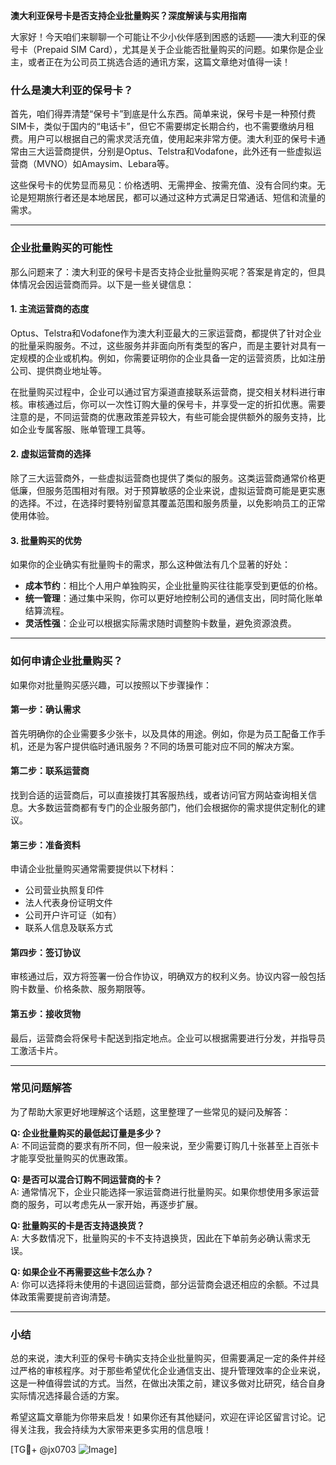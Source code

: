 **澳大利亚保号卡是否支持企业批量购买？深度解读与实用指南**

大家好！今天咱们来聊聊一个可能让不少小伙伴感到困惑的话题——澳大利亚的保号卡（Prepaid SIM Card），尤其是关于企业能否批量购买的问题。如果你是企业主，或者正在为公司员工挑选合适的通讯方案，这篇文章绝对值得一读！

### 什么是澳大利亚的保号卡？

首先，咱们得弄清楚“保号卡”到底是什么东西。简单来说，保号卡是一种预付费SIM卡，类似于国内的“电话卡”，但它不需要绑定长期合约，也不需要缴纳月租费。用户可以根据自己的需求灵活充值，使用起来非常方便。澳大利亚的保号卡通常由三大运营商提供，分别是Optus、Telstra和Vodafone，此外还有一些虚拟运营商（MVNO）如Amaysim、Lebara等。

这些保号卡的优势显而易见：价格透明、无需押金、按需充值、没有合同约束。无论是短期旅行者还是本地居民，都可以通过这种方式满足日常通话、短信和流量的需求。

---

### 企业批量购买的可能性

那么问题来了：澳大利亚的保号卡是否支持企业批量购买呢？答案是肯定的，但具体情况会因运营商而异。以下是一些关键信息：

#### 1. **主流运营商的态度**
Optus、Telstra和Vodafone作为澳大利亚最大的三家运营商，都提供了针对企业的批量采购服务。不过，这些服务并非面向所有类型的客户，而是主要针对具有一定规模的企业或机构。例如，你需要证明你的企业具备一定的运营资质，比如注册公司、提供商业地址等。

在批量购买过程中，企业可以通过官方渠道直接联系运营商，提交相关材料进行审核。审核通过后，你可以一次性订购大量的保号卡，并享受一定的折扣优惠。需要注意的是，不同运营商的优惠政策差异较大，有些可能会提供额外的服务支持，比如企业专属客服、账单管理工具等。

#### 2. **虚拟运营商的选择**
除了三大运营商外，一些虚拟运营商也提供了类似的服务。这类运营商通常价格更低廉，但服务范围相对有限。对于预算敏感的企业来说，虚拟运营商可能是更实惠的选择。不过，在选择时要特别留意其覆盖范围和服务质量，以免影响员工的正常使用体验。

#### 3. **批量购买的优势**
如果你的企业确实有批量购卡的需求，那么这种做法有几个显著的好处：
- **成本节约**：相比个人用户单独购买，企业批量购买往往能享受到更低的价格。
- **统一管理**：通过集中采购，你可以更好地控制公司的通信支出，同时简化账单结算流程。
- **灵活性强**：企业可以根据实际需求随时调整购卡数量，避免资源浪费。

---

### 如何申请企业批量购买？

如果你对批量购买感兴趣，可以按照以下步骤操作：

#### 第一步：确认需求
首先明确你的企业需要多少张卡，以及具体的用途。例如，你是为员工配备工作手机，还是为客户提供临时通讯服务？不同的场景可能对应不同的解决方案。

#### 第二步：联系运营商
找到合适的运营商后，可以直接拨打其客服热线，或者访问官方网站查询相关信息。大多数运营商都有专门的企业服务部门，他们会根据你的需求提供定制化的建议。

#### 第三步：准备资料
申请企业批量购买通常需要提供以下材料：
- 公司营业执照复印件
- 法人代表身份证明文件
- 公司开户许可证（如有）
- 联系人信息及联系方式

#### 第四步：签订协议
审核通过后，双方将签署一份合作协议，明确双方的权利义务。协议内容一般包括购卡数量、价格条款、服务期限等。

#### 第五步：接收货物
最后，运营商会将保号卡配送到指定地点。企业可以根据需要进行分发，并指导员工激活卡片。

---

### 常见问题解答

为了帮助大家更好地理解这个话题，这里整理了一些常见的疑问及解答：

**Q: 企业批量购买的最低起订量是多少？**  
A: 不同运营商的要求有所不同，但一般来说，至少需要订购几十张甚至上百张卡才能享受批量购买的优惠政策。

**Q: 是否可以混合订购不同运营商的卡？**  
A: 通常情况下，企业只能选择一家运营商进行批量购买。如果你想使用多家运营商的服务，可以考虑先从一家开始，再逐步扩展。

**Q: 批量购买的卡是否支持退换货？**  
A: 大多数情况下，批量购买的卡不支持退换货，因此在下单前务必确认需求无误。

**Q: 如果企业不再需要这些卡怎么办？**  
A: 你可以选择将未使用的卡退回运营商，部分运营商会退还相应的余额。不过具体政策需要提前咨询清楚。

---

### 小结

总的来说，澳大利亚的保号卡确实支持企业批量购买，但需要满足一定的条件并经过严格的审核程序。对于那些希望优化企业通信支出、提升管理效率的企业来说，这是一种值得尝试的方式。当然，在做出决策之前，建议多做对比研究，结合自身实际情况选择最合适的方案。

希望这篇文章能为你带来启发！如果你还有其他疑问，欢迎在评论区留言讨论。记得关注我，我会持续为大家带来更多实用的信息哦！

[TG💪+ @jx0703 ![Image](https://github.com/user-attachments/assets/dbca1d08-cadb-493c-b0ec-ad6f7a83f270)]